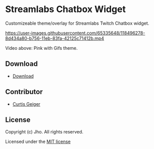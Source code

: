 # Streamlabs Chatbox Widget
Customizeable theme/overlay for Streamlabs Twitch Chatbox widget.

https://user-images.githubusercontent.com/65335648/118496278-8d434a80-b756-11eb-83fa-42125c71412b.mp4

Video above: Pink with Gifs theme.

## Download
- [Download](https://jhoooooo.github.io/streamlabs-chat/)

## Contributor
* [Curtis Geiger](https://github.com/curtissimo41)


## License
Copyright (c) Jho. All rights reserved.

Licensed under the [MIT license](https://github.com/metadotmy/streamlabs-chat/blob/master/LICENSE)
